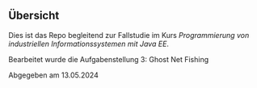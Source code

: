 ## Übersicht

Dies ist das Repo begleitend zur Fallstudie im Kurs *Programmierung von industriellen Informationssystemen mit Java EE*.

Bearbeitet wurde die Aufgabenstellung 3: Ghost Net Fishing

Abgegeben am 13.05.2024